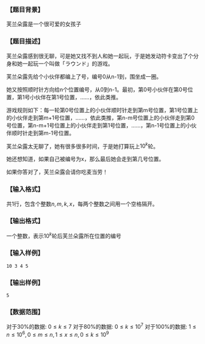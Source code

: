 ### 【题目背景】

芙兰朵露是一个很可爱的女孩子

### 【题目描述】
芙兰朵露感到很无聊，可是她又找不到人和她一起玩，于是她发动符卡变出了个分身和她一起玩一个叫做「ラウンド」的游戏。

芙兰朵露先给个小伙伴都编上了号，编号0从n-1到，围坐成一圈。


她又按照顺时针方向给n个位置编号，从0到n-1。最初，第0号小伙伴在第0号位置，第1号小伙伴在第1号位置，……，依此类推。

游戏规则如下：每一轮第0号位置上的小伙伴顺时针走到第m号位置，第1号位置上的小伙伴走到第m+1号位置，……，依此类推，第n-m号位置上的小伙伴走到第0号位置，第n-m+1号位置上的小伙伴走到第1号位置，……，第n-1号位置上的小伙伴顺时针走到第m-1号位置。

芙兰朵露太无聊了，她有很多很多时间，于是她打算玩上$10^k$轮。

她还想知道，如果自己被编号为x，那么最后她会走到第几号位置。

如果你答对了，芙兰朵露会请你吃麦当劳！

### 【输入格式】

共1行，包含个整数$n,m,k,x$，每两个整数之间用一个空格隔开。

### 【输出格式】


一个整数，表示$10^k$轮后芙兰朵露所在位置的编号


### 【输入样例】

```plaintext
10 3 4 5
```

### 【输出样例】 

```plaintext
5
```

### 【数据范围】

对于30%的数据: $0 \leq k \leq 7$
对于80%的数据: $0 \leq k \leq 10^7$
对于100%的数据: $1 \leq n \leq 10^6,0\leq m \leq n,1 \leqslant x \leqslant n, 0 \leq k \leq 10^9$
